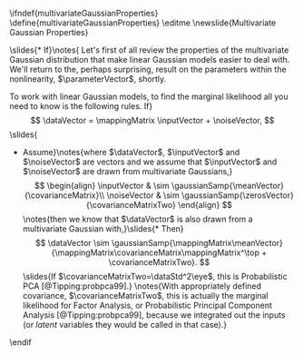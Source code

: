 \ifndef{multivariateGaussianProperties}
\define{multivariateGaussianProperties}
\editme
\newslide{Multivariate Gaussian Properties}

\slides{* If}\notes{
Let's first of all review the properties of the multivariate Gaussian distribution that make linear Gaussian models easier to deal with. We'll return to the, perhaps surprising, result on the parameters within the nonlinearity, $\parameterVector$, shortly.

To work with linear Gaussian models, to find the marginal likelihood all you need to know is the following rules. If}
$$
\dataVector = \mappingMatrix \inputVector + \noiseVector,
$$
\slides{
* Assume}\notes{where $\dataVector$, $\inputVector$ and $\noiseVector$ are vectors and we assume that $\inputVector$ and $\noiseVector$ are drawn from multivariate Gaussians,}
$$
\begin{align}
\inputVector & \sim \gaussianSamp{\meanVector}{\covarianceMatrix}\\
\noiseVector & \sim \gaussianSamp{\zerosVector}{\covarianceMatrixTwo}
\end{align}
$$
\notes{then we know that $\dataVector$ is also drawn from a multivariate Gaussian with,}\slides{* Then}
$$
\dataVector \sim \gaussianSamp{\mappingMatrix\meanVector}{\mappingMatrix\covarianceMatrix\mappingMatrix^\top + \covarianceMatrixTwo}.
$$
\slides{If $\covarianceMatrixTwo=\dataStd^2\eye$, this is Probabilistic PCA [@Tipping:probpca99].}
\notes{With appropriately defined covariance, $\covarianceMatrixTwo$, this is actually the marginal likelihood for Factor Analysis, or Probabilistic Principal Component Analysis [@Tipping:probpca99], because we integrated out the inputs (or *latent* variables they would be called in that case).}


\endif

